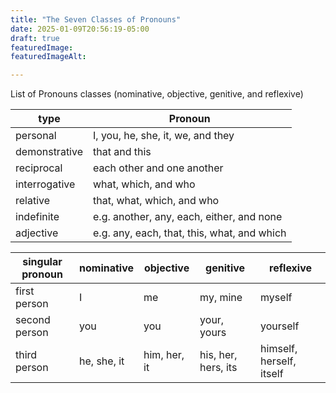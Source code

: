 ```yaml
---
title: "The Seven Classes of Pronouns"
date: 2025-01-09T20:56:19-05:00
draft: true
featuredImage:
featuredImageAlt:

---
```

List of Pronouns classes (nominative, objective, genitive, and reflexive)
<!--more-->
|type|Pronoun| 
|----|-------|
|personal|I, you, he, she, it, we, and they|
|demonstrative|that and this|
|reciprocal|each other and one another|
|interrogative|what, which, and who|
|relative|that, what, which, and who|
|indefinite|e.g. another, any, each, either, and none|
|adjective|e.g. any, each, that, this, what, and which|




|singular pronoun|nominative|objective|genitive|reflexive|
|----------------|----------|---------|--------|---------|
|first person|I|me|my, mine|myself|
|second person|you|you|your, yours|yourself|
|third person|he, she, it| him, her, it| his, her, hers, its|himself, herself, itself|

